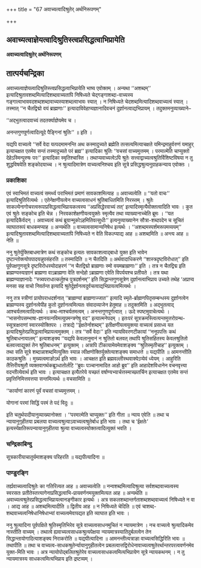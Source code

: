 +++
title = "67 अवाच्यत्वादिश्रुतेर् अर्थनिरूपणम्"

+++


## अवाच्यत्वाज्ञेयत्वादिश्रुतिस्त्वप्रसिद्धत्वाभिप्रायेति

**अवाच्यत्वादिश्रुतेर् अर्थनिरूपणम्**

## **तात्पर्यचन्द्रिका**

अवाच्यत्वाज्ञेयत्वादिश्रुतिस्त्वप्रसिद्धत्वाभिप्रायेति भाष्य एवोक्तम् । अन्यथा ‘‘अशब्दम्’’ इत्यादिश्रुतावशब्दमित्यादिशब्दवाच्यतापि निषिध्यते चेद्गङ्गाशब्दा-वाच्यस्य गङ्गात्वाभाववदशब्दशब्दावाच्यस्याशब्दत्वाभावः स्यात् । न निषिध्यते चेदशब्दमित्यादिशब्दवाच्यत्वं स्यात् । तस्मात् ‘‘न चैतद्विद्मो वयं ब्राह्मणाः’’ इत्यादाविवेहाप्यज्ञानादिवचनं दुर्ज्ञानत्वाद्यभिप्रायम् । तदुक्तमनुव्याख्याने–

‘‘अद्भुतत्वादवाच्यं तदतर्क्याज्ञेयमेव च ।

अनन्तगुणपूर्णत्वादित्यूदे पैङ्गिनां श्रुतिः’’ ॥ इति ।

यद्यपि वाच्यत्वे ‘‘सर्वे वेदा यत्पदमामनन्ति अथ कस्मादुच्यते ब्रह्मेति तत्सत्यमित्याचक्षते यमिन्द्रमाहुर्वरुणं यमाहुर् इत्याचक्षत एतमेव सन्तं तस्मादुच्यते परं ब्रह्म’’ इत्यादिका श्रुतिः ‘‘वचसां वाच्यमुत्तमम् । परमात्मेति चाप्युक्तो देहेऽस्मिन्पुरुषः परः’’ इत्यादिका स्मृतिश्चास्ति । तथाप्यवाच्यत्वेऽपि श्रुतेः सत्त्वाद्वाच्यत्वश्रुतिर्विशिष्टविषया न तु शुद्धविषयेति शङ्कोदयाच्च । न श्रुत्यादिमात्रेण वाच्यत्वनिश्चय इति सूत्रे प्रसिद्धश्रुत्यनुग्राहकन्याय एवोक्तः ।

### **प्रकाशिका**

एवं स्वाभिमतं वाच्यत्वं समर्थ्य पराभिमतं प्रमाणं सावकाशमित्याह ॥ अवाच्यत्वेति ॥ ‘‘यतो वाचः’’ इत्यादिश्रुतिरित्यर्थः । एतेनेक्षणीयत्वेन वाच्यत्वसाधनं श्रुतिबाधितमिति निरस्तम् । श्रुतेः साकल्येनागोचरत्वरूपाप्रसिद्धत्वाभिप्रायकत्वस्य ‘‘अप्रसिद्धेरवाच्यं तत्’ इत्यादिस्मृत्यैवोक्तत्वादिति भावः । कुत एवं श्रुतेः सङ्कोच इति चेन्न । निरवकाशेक्षणीयत्वयुक्तेः स्मृत्यैव तथा व्याख्यानाच्चेति ब्रूमः । ‘‘यत इत्यादिकैर्वदन् । अवाच्यत्वं कथं ब्रूयान्मूकोऽहमितिवत्सुधीः’’ इत्यनुव्याख्यानेन सौत्रा-शब्दपदेन च सूचितं व्याघातरूपं बाधकमप्याह ॥ अन्यथेति ॥ वाच्यत्वसामान्यनिषेध इत्यर्थः । ‘‘अशब्दमस्पर्शमरूपमव्ययम्’’ इत्यादिश्रुतावशब्दमित्यादिशब्दवाच्यतापि निषिध्यते न वेति विकल्प्याद्य आह ॥ अशब्दमिति ॥ अन्त्य आह ॥ नेति ॥

ननु श्रुतेर्युक्तिबाधमात्रेण कथं सङ्कोच इत्यतः सावकाशत्वाद्बाधो युक्त इति भावेन दृष्टान्तोक्त्योपपादयन्नुपसंहरति ॥ तस्मादिति ॥ न चैतदिति ॥ अर्थवादाधिकरणे ‘‘शास्त्रदृष्टविरोधात्’’ इति पूर्वपक्षगुणसूत्रे दृष्टविरोधस्योदाहरणं ‘‘न चैतद्विद्मो ब्राह्मणाः स्मो वयमब्राह्मणाः’’ इति । तत्र न चैतद्विद्म इति ब्राह्मण्यस्याज्ञानं ब्राह्मणा वाऽब्राह्मणा वेति सन्देहो ऽब्राह्मणा एवेति विपर्ययश्च प्रतीयते । तत्र यथा ब्राह्मण्याज्ञानादेः ‘‘स्त्र्यपराधात्कर्तुश्च पुत्रदर्शनम्’’ इति सिद्धान्तगुणसूत्रेण दुर्ज्ञानत्वाभिप्राय उच्यते तथेह ‘अप्राप्य मनसा सह वाचो निवर्तन्त इत्यादि श्रुतेर्दुर्ज्ञानत्वदुर्वचत्वाद्यभिप्रायत्वमित्यर्थः ।

ननु तत्र स्त्रीणां प्रायोपराधदर्शनात् ‘‘ब्राह्मण्यां ब्राह्मणाज्जात’’ इत्यादि स्मृते-र्ब्राह्मणपितृसम्बन्धस्य दुर्ज्ञानत्वेन ब्राह्मण्यस्य दुर्ज्ञानत्वेपीह कुतो दुर्ज्ञानत्वमित्यतः संवादव्याजेन हेतुमाह ॥ तदुक्तमिति ॥ अद्भुतत्वाद् आश्चर्यतमत्वादित्यर्थः । कथ-माश्चर्यतमत्वम् । अनन्तगुणपूर्णत्वात् । ऊदे स्पष्टमुवाचेत्यर्थः । ‘‘भासनोपसम्भाषा-ज्ञानयत्नविमत्युपमन्त्रणेषु वद’’ इत्यात्मनेपदम् । इतःपरं सूत्रक्रमस्त्वित्यन्तमुत्तरोग्रन्थ-स्सूत्राक्षराणां स्वारस्योक्तिपरः । तत्राद्ये ‘‘ईक्षतेर्नाशब्दम्’’ इतीक्षणीयत्वयुक्त्या वाच्यत्वं प्रसाध्य यत इत्यादिश्रुतेरप्रसिद्धत्वाभिप्रायत्वमुक्तम् । तत्र ‘‘सर्वे वेदाः’’ इति न्यायविवरणटीकायां ‘‘ननूपपत्तिः कथं श्रुतिबाधनायालम्’’ इत्याशङ्क्य ‘‘यद्यपि केवलानुमानं न श्रुतितो बलवत् तथापि श्रुतिसहितस्य केवलश्रुतितो बलवत्त्वाद्युक्तं तेन श्रुतिबाधनम्’’ इत्युक्तम् । अत्रापि टीकायामेवमेवाशङ्क्य ‘‘श्रुतिस्मृतीचाह’’ इत्युक्तम् । तथा सति सूत्रे शब्दान्नाशब्दमित्युक्तिः स्यान्न त्वीक्षणोक्तिर्युक्तेत्याशङ्क्य समाधत्ते ॥ यद्यपीति ॥ आमनन्तीति काठकश्रुतिः । मुख्यत्वमाङोऽर्थ इति भावः । आचक्षत इति ब्रह्मवल्लीस्थवाक्येऽप्येवं ध्येयम् । आहुरिति तैत्तिरीयश्रुतौ व्यक्तवागर्थकब्रूञ्धातोर्लटि ‘‘ब्रुवःः पञ्चानामादित आहो ब्रुव’’ इति आहादेशविधानेन वचनवृत्त्या वदन्तीत्येवार्थ इति भावः । इत्याचक्षत इत्यैतरेये यच्छतं वर्षाण्यभ्यार्चत्तस्माच्छतर्चिन इत्याचक्षत एतमेव सन्तं प्रवृत्तिनिमित्तवत्तया सन्तमित्यर्थः ॥ वचसामिति ॥

‘‘कार्याणां कारणं पूर्वं वचसां वाच्यमुत्तमम् ।

योगानां परमां सिद्धिं परमं ते पदं विदुः ॥

इति चतुर्थपादीयानुव्याख्यानोक्ता । ‘‘परमात्मेति चाप्युक्तः’’ इति गीता ॥ न्याय एवेति ॥ तथा च न्यायानुगृहीतया प्रबलया वाच्यत्वश्रुत्याऽवाच्यत्वश्रुतेर्बाध इति भावः । तथा च ‘ईक्षतेः’ इत्यस्येक्षतिरूपन्यायानुगृहीतया श्रुत्या वाच्यत्वस्योक्तत्वादित्युक्तं भवति ।

### **चन्द्रिकाबिन्दु**

सूत्रकारीयाचातुर्यमाशङ्क्य परिहरति ॥ यद्यपीत्यादिना ॥

### **पाण्डुरङ्गि**

तर्ह्यवाच्यत्वादिश्रुतेः का गतिरित्यत आह ॥ अवाच्यत्वेति ॥ नन्वशब्दमित्यादिश्रुत्या सर्वशब्दावाच्यत्वस्य स्वरसतः प्रतीतेस्तत्त्यागेनाप्रसिद्धत्वाभि-प्रायवर्णनमयुक्तमित्यत आह ॥ अन्यथेति ॥ अवाच्यत्वश्रुतेरप्रसिद्धत्वाभिप्रायत्वानङ्गीकार इत्यर्थः । अत्र सकलशब्दान्तर्गताशब्दशब्दवाच्यत्वं निषिध्यते न वा । आद्य आह ॥ अशब्दमित्यादीति ॥ द्वितीय आह ॥ न निषिध्यते चेदिति ॥ एवं चाशब्द-शब्दवाच्यत्वनिषेधानिषेधाभ्यां वाच्यत्वमेवापद्यत इति व्याघात इति भावः ।

ननु श्रुत्यादिना पूर्वपक्षिते श्रुतिस्मृतिभिरेव सूत्रे वाच्यत्वसाधनमुचितं न न्यायमात्रेण । नच वाच्यत्वे श्रुत्यादिकमेव नास्तीति वाच्यम् । तथात्वे ह्यवाच्यत्वसाधकश्रुत्यपेक्षया न्यायमात्रस्यातिदुर्बलत्वेन तेन सिद्धान्तायोगादित्याशङ्क्य निराकरोति ॥ यद्यपीत्यादिना ॥ आमनन्तीत्यत्राङा वाच्यत्वसिद्धिरिति भावः ॥ तथापीति ॥ तथा च वाच्यत्व-साधकश्रुतेर्न्यायानुगृहीतत्वेन प्रबलत्वात्तद्विरोधेनावाच्यत्वश्रुतेरर्थान्तरपरत्ववर्णनमेव युक्त-मिति भावः । अत्र न्यायोपोद्बलितश्रुतेरेव वाच्यत्वसाधकत्वमित्यभिप्रायेण सूत्रे न्यायकथनम् । न तु न्यायमात्रस्य साधकत्वमित्यभिप्राय इति द्रष्टव्यम् ।

